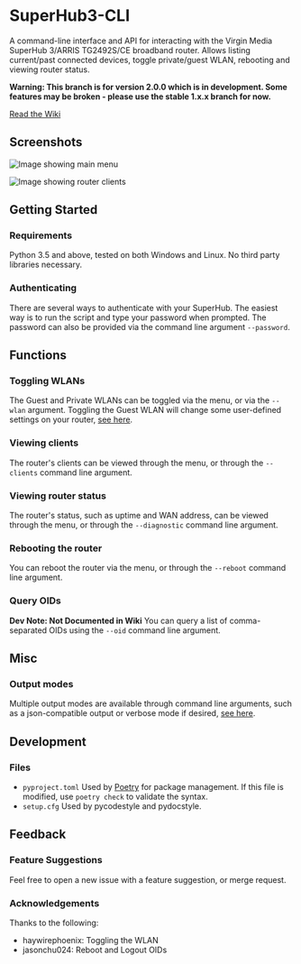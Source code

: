 # SuperHub3-CLI
A command-line interface and API for interacting with the Virgin Media SuperHub 3/ARRIS TG2492S/CE broadband router. Allows listing current/past connected devices, toggle private/guest WLAN, rebooting and viewing router status.

**Warning: This branch is for version 2.0.0 which is in development. Some features may be broken - please use the stable 1.x.x branch for now.**

[Read the Wiki](../../wiki)

## Screenshots

![Image showing main menu](https://i.imgur.com/G4J9A4i.png)

![Image showing router clients](https://i.imgur.com/0qvSwUM.png)

## Getting Started
### Requirements
Python 3.5 and above, tested on both Windows and Linux. No third party libraries necessary.

### Authenticating
There are several ways to authenticate with your SuperHub. The easiest way is to run the script and type your password when prompted. The password can also be provided via the command line argument `--password`.

## Functions
### Toggling WLANs
The Guest and Private WLANs can be toggled via the menu, or via the `--wlan` argument. Toggling the Guest WLAN will change some user-defined settings on your router, [see here](../../wiki/Functions-Documentation#wlan).

### Viewing clients
The router's clients can be viewed through the menu, or through the `--clients` command line argument.

### Viewing router status
The router's status, such as uptime and WAN address, can be viewed through the menu, or through the `--diagnostic` command line argument.

### Rebooting the router
You can reboot the router via the menu, or through the `--reboot` command line argument.

### Query OIDs
**Dev Note: Not Documented in Wiki**
You can query a list of comma-separated OIDs using the `--oid` command line argument.

## Misc
### Output modes
Multiple output modes are available through command line arguments, such as a json-compatible output or verbose mode if desired, [see here](../../wiki/Command-Line-Arguments#other).

## Development
### Files
- `pyproject.toml` Used by [Poetry](https://python-poetry.org) for package management. If this file is modified, use `poetry check` to validate the syntax.
- `setup.cfg` Used by pycodestyle and pydocstyle.

## Feedback
### Feature Suggestions
Feel free to open a new issue with a feature suggestion, or merge request.

### Acknowledgements
Thanks to the following:

- haywirephoenix: Toggling the WLAN
- jasonchu024: Reboot and Logout OIDs
